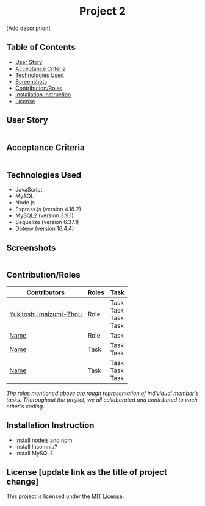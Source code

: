 <h1 align ="center">Project 2</h1>

[Add description]

## Table of Contents
- [User Story](#user-story)
- [Acceptance Criteria](#acceptance-criteria)
- [Technologies Used](#technologies-used)
- [Screenshots](#screenshots)
- [Contribution/Roles](#contributionroles)
- [Installation Instruction](#installation-instruction)
- [License](#license)

## User Story
```md

```

## Acceptance Criteria
```md

```

## Technologies Used
- JavaScript
- MySQL
- Node.js
- Express.js (version 4.18.2)
- MySQL2 (version 3.9.1)
- Sequelize (version 6.37.1)
- Dotenv (version 16.4.4)

## Screenshots
![]()

## Contribution/Roles
| Contributors                                                  | Roles                        | Task
| --------------------                                          | -------------------------    |---------------------------------------------  	|
| [Yukitoshi Imaizumi-Zhou](https://github.com/yukitoshi12345)  | Role	   | Task<br> Task<br> Task<br>Task|
| [Name](https://github.com/name)                  | Role                    | Task |
| [Name](https://github.com/name)                | Task     			   | Task<br> Task  |
| [Name](https://github.com/Task)            | Task   |  Task <br> Task <br> Task|

*The roles mentioned above are rough representation of individual member's tasks. Thoroughout the project, we all collaborated and contributed to each other's coding.*

## Installation Instruction
- [Install nodejs and npm](https://nodejs.org/en/download) 
- Install Insomnia?
- Install MySQL?


## License [update link as the title of project change]
This project is licensed under the [MIT License](https://github.com/Yukitoshi12345/Project-2/blob/main/LICENSE).
